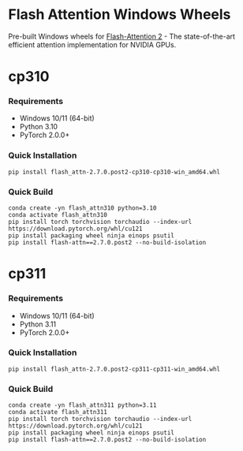 # Flash Attention Windows Wheels

Pre-built Windows wheels for [Flash-Attention 2](https://github.com/Dao-AILab/flash-attention) - The state-of-the-art efficient attention implementation for NVIDIA GPUs.

# cp310

### Requirements

- Windows 10/11 (64-bit)
- Python 3.10
- PyTorch 2.0.0+

### Quick Installation
```
pip install flash_attn-2.7.0.post2-cp310-cp310-win_amd64.whl
```

### Quick Build
```
conda create -yn flash_attn310 python=3.10
conda activate flash_attn310
pip install torch torchvision torchaudio --index-url https://download.pytorch.org/whl/cu121
pip install packaging wheel ninja einops psutil
pip install flash-attn==2.7.0.post2 --no-build-isolation
```


# cp311

### Requirements

- Windows 10/11 (64-bit)
- Python 3.11
- PyTorch 2.0.0+

### Quick Installation
```
pip install flash_attn-2.7.0.post2-cp311-cp311-win_amd64.whl
```

### Quick Build
```
conda create -yn flash_attn311 python=3.11
conda activate flash_attn311
pip install torch torchvision torchaudio --index-url https://download.pytorch.org/whl/cu121
pip install packaging wheel ninja einops psutil
pip install flash-attn==2.7.0.post2 --no-build-isolation
```


